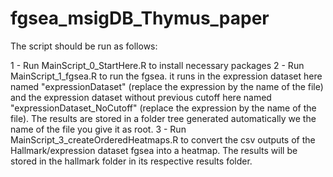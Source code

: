 # fgsea_msigDB_Thymus_paper



The script should be run as follows:

1 - Run MainScript_0_StartHere.R to install necessary packages
2 - Run MainScript_1_fgsea.R to run the fgsea. 
  it runs in the expression dataset here named "expressionDataset" (replace the expression by the name of the file) and the expression dataset without previous cutoff here named "expressionDataset_NoCutoff" (replace the expression by the name of the file). The results are stored in a folder tree generated automatically we the name of the file you give it as root.
3 - Run   MainScript_3_createOrderedHeatmaps.R to convert the csv outputs of the Hallmark/expression dataset fgsea into a heatmap. The results will be stored in the hallmark folder in its respective results folder. 